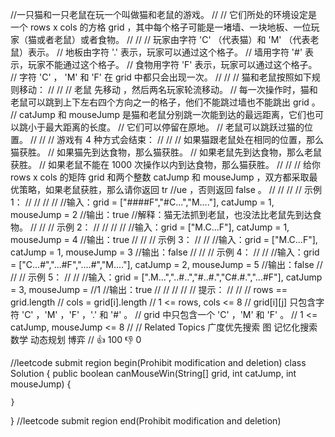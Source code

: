 //一只猫和一只老鼠在玩一个叫做猫和老鼠的游戏。 
//
// 它们所处的环境设定是一个 rows x cols 的方格 grid ，其中每个格子可能是一堵墙、一块地板、一位玩家（猫或者老鼠）或者食物。 
//
// 
// 玩家由字符 'C' （代表猫）和 'M' （代表老鼠）表示。 
// 地板由字符 '.' 表示，玩家可以通过这个格子。 
// 墙用字符 '#' 表示，玩家不能通过这个格子。 
// 食物用字符 'F' 表示，玩家可以通过这个格子。 
// 字符 'C' ， 'M' 和 'F' 在 grid 中都只会出现一次。 
// 
//
// 猫和老鼠按照如下规则移动： 
//
// 
// 老鼠 先移动 ，然后两名玩家轮流移动。 
// 每一次操作时，猫和老鼠可以跳到上下左右四个方向之一的格子，他们不能跳过墙也不能跳出 grid 。 
// catJump 和 mouseJump 是猫和老鼠分别跳一次能到达的最远距离，它们也可以跳小于最大距离的长度。 
// 它们可以停留在原地。 
// 老鼠可以跳跃过猫的位置。 
// 
//
// 游戏有 4 种方式会结束： 
//
// 
// 如果猫跟老鼠处在相同的位置，那么猫获胜。 
// 如果猫先到达食物，那么猫获胜。 
// 如果老鼠先到达食物，那么老鼠获胜。 
// 如果老鼠不能在 1000 次操作以内到达食物，那么猫获胜。 
// 
//
// 给你 rows x cols 的矩阵 grid 和两个整数 catJump 和 mouseJump ，双方都采取最优策略，如果老鼠获胜，那么请你返回 tr
//ue ，否则返回 false 。 
//
// 
//
// 示例 1： 
//
// 
//
// 
//输入：grid = ["####F","#C...","M...."], catJump = 1, mouseJump = 2
//输出：true
//解释：猫无法抓到老鼠，也没法比老鼠先到达食物。
// 
//
// 示例 2： 
//
// 
//
// 
//输入：grid = ["M.C...F"], catJump = 1, mouseJump = 4
//输出：true
// 
//
// 示例 3： 
//
// 
//输入：grid = ["M.C...F"], catJump = 1, mouseJump = 3
//输出：false
// 
//
// 示例 4： 
//
// 
//输入：grid = ["C...#","...#F","....#","M...."], catJump = 2, mouseJump = 5
//输出：false
// 
//
// 示例 5： 
//
// 
//输入：grid = [".M...","..#..","#..#.","C#.#.","...#F"], catJump = 3, mouseJump = 
//1
//输出：true
// 
//
// 
//
// 提示： 
//
// 
// rows == grid.length 
// cols = grid[i].length 
// 1 <= rows, cols <= 8 
// grid[i][j] 只包含字符 'C' ，'M' ，'F' ，'.' 和 '#' 。 
// grid 中只包含一个 'C' ，'M' 和 'F' 。 
// 1 <= catJump, mouseJump <= 8 
// 
// Related Topics 广度优先搜索 图 记忆化搜索 数学 动态规划 博弈 
// 👍 100 👎 0


//leetcode submit region begin(Prohibit modification and deletion)
class Solution {
    public boolean canMouseWin(String[] grid, int catJump, int mouseJump) {

    }
}
//leetcode submit region end(Prohibit modification and deletion)
